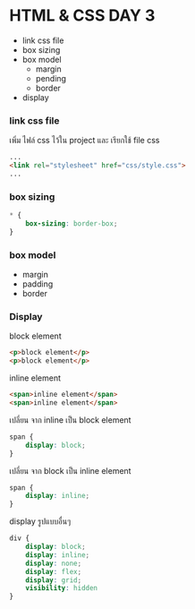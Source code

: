 # HTML & CSS DAY 3

- link css file
- box sizing
- box model
    - margin
    - pending
    - border
- display

### link css file
เพิ่ม ไฟล์ css ไว้ใน project และ เรียกใช้ file css
```html
...
<link rel="stylesheet" href="css/style.css">
...
```
### box sizing
```css
* {
    box-sizing: border-box;
}
```
### box model

- margin
- padding
- border 


### Display

block element
```html
<p>block element</p>
<p>block element</p>
```

inline element
```html
<span>inline element</span>
<span>inline element</span>
```

เปลี่ยน จาก inline เป็น block element
```css
span {
    display: block;
}
```


เปลี่ยน จาก block เป็น inline element
```css
span {
    display: inline;
}
```

display รูปแบบอื่นๆ
```css
div {
    display: block;
    display: inline;
    display: none;
    display: flex;
    display: grid;
    visibility: hidden
}
```